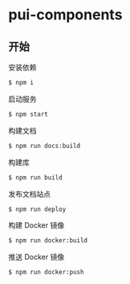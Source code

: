 # pui-components

## 开始

安装依赖

```bash
$ npm i
```

启动服务

```bash
$ npm start
```

构建文档

```bash
$ npm run docs:build
```

构建库

```bash
$ npm run build
```

发布文档站点

```bash
$ npm run deploy
```

构建 Docker 镜像

```bash
$ npm run docker:build
```

推送 Docker 镜像

```bash
$ npm run docker:push
```
